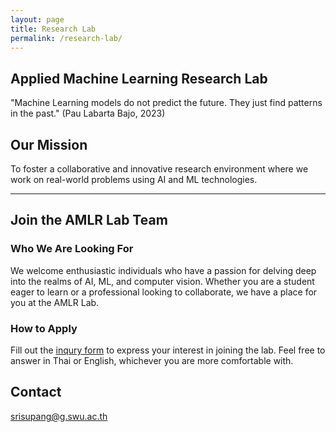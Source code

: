 ```yaml
---
layout: page
title: Research Lab
permalink: /research-lab/
---
```


## Applied Machine Learning Research Lab

<p class="message">
"Machine Learning models do not predict the future.
They just find patterns in the past."
(Pau Labarta Bajo, 2023) </p>

## Our Mission

To foster a collaborative and innovative research environment where we work on real-world problems using AI and ML technologies.

---

## Join the AMLR Lab Team

### **Who We Are Looking For**

We welcome enthusiastic individuals who have a passion for delving deep into the realms of AI, ML, and computer vision. Whether you are a student eager to learn or a professional looking to collaborate, we have a place for you at the AMLR Lab.

### **How to Apply**

Fill out the [inqury form](https://docs.google.com/forms/d/e/1FAIpQLSfGZmFltWeihL4Hr1spJcLZOvxOk54LvL8DxZ9xU5gbn7by9Q/viewform?usp=pp_url) to express your interest in joining the lab. Feel free to answer in Thai or English, whichever you are more comfortable with.

## Contact

[srisupang@g.swu.ac.th](mailto:srisupang@g.swu.ac.th)
